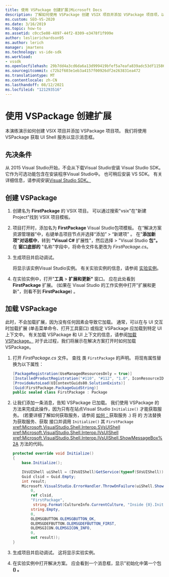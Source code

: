```yaml
---
title: 使用 VSPackage 创建扩展|Microsoft Docs
description: 了解如何使用 VSPackage 创建 VSIX 项目并添加 VSPackage 项目项，以便获取 UI Shell 服务以显示消息框。
ms.custom: SEO-VS-2020
ms.date: 3/16/2019
ms.topic: how-to
ms.assetid: c0cc5e08-4897-44f2-8309-e3478f1f999e
author: leslierichardson95
ms.author: lerich
manager: jmartens
ms.technology: vs-ide-sdk
ms.workload:
- vssdk
ms.openlocfilehash: 29b7dd4a3cd6da6a13d999419bfef5a7eafa839adc53df115860e0785d534f75
ms.sourcegitcommit: c72b2f603e1eb3a4157f00926df2e263831ea472
ms.translationtype: MT
ms.contentlocale: zh-CN
ms.lasthandoff: 08/12/2021
ms.locfileid: "121293516"
---
```

# <a name="create-an-extension-with-a-vspackage"></a>使用 VSPackage 创建扩展

本演练演示如何创建 VSIX 项目并添加 VSPackage 项目项。 我们将使用 VSPackage 获取 UI Shell 服务以显示消息框。

## <a name="prerequisites"></a>先决条件

从 2015 Visual Studio开始，不会从下载Visual Studio安装 Visual Studio SDK。 它作为可选功能包含在安装程序Visual Studio中。 也可稍后安装 VS SDK。 有关详细信息，请参阅安装[Visual Studio SDK。](../extensibility/installing-the-visual-studio-sdk.md)

## <a name="create-a-vspackage"></a>创建 VSPackage

1. 创建名为 **FirstPackage** 的 VSIX 项目。 可以通过搜索"vsix"在"新建Project"找到 VSIX 项目模板。 

2. 项目打开时，添加名为 **FirstPackage** Visual Studio包项模板。 在“解决方案资源管理器”中，右键单击项目节点并选择“添加” > “新建项”  。 在"**添加新项"对话框中**，转到 **"Visual C#** 扩展性"，然后选择  >  "Visual Studio **包"。** 在 **窗口底部的** "名称"字段中，将命令文件名更改为 *FirstPackage.cs*。

3. 生成项目并启动调试。

    将显示该实例Visual Studio实例。 有关实验实例的信息，请参阅 [实验实例](../extensibility/the-experimental-instance.md)。

4. 在实验实例中，打开"**工具**  >  **扩展和更新"** 窗口。 应在此处看到 **FirstPackage** 扩展。  (如果在 Visual Studio 的工作实例中打开"扩展和更新"，则看不到 **FirstPackage**) 。

## <a name="load-the-vspackage"></a>加载 VSPackage

此时，不会加载扩展，因为没有任何因素会导致它加载。 通常，可以在与 UI 交互时加载扩展 (单击菜单命令、打开工具窗口) 或指定 VSPackage 应加载到特定 UI 上下文中。 有关加载 VSPackage 和 UI 上下文的信息，请参阅[加载 VSPackage。](../extensibility/loading-vspackages.md) 对于此过程，我们将展示在解决方案打开时如何加载 VSPackage。

1. 打开 *FirstPackage.cs* 文件。 查找 类 `FirstPackage` 的声明。 将现有属性替换为以下属性：

    ```csharp
    [PackageRegistration(UseManagedResourcesOnly = true)]
    [InstalledProductRegistration("#110", "#112", "1.0", IconResourceID = 400)] // Info on this package for Help/About
    [ProvideAutoLoad(UIContextGuids80.SolutionExists)]
    [Guid(FirstPackage.PackageGuidString)]
    public sealed class FirstPackage : Package
    ```

2. 让我们添加一条消息，告知 VSPackage 已加载。 我们使用 VSPackage 的 方法来完成此操作，因为只有在站点Visual Studio `Initialize()` 才能获取服务。  (若要详细了解如何获取服务，请参阅 [如何：](../extensibility/how-to-get-a-service.md)获取服务 .) 将 的 方法替换为获取服务、获取 接口并调用 `Initialize()` 其 `FirstPackage` <xref:Microsoft.VisualStudio.Shell.Interop.SVsUIShell> <xref:Microsoft.VisualStudio.Shell.Interop.IVsUIShell> <xref:Microsoft.VisualStudio.Shell.Interop.IVsUIShell.ShowMessageBox%2A> 方法的代码。

    ```csharp
    protected override void Initialize()
    {
        base.Initialize();

        IVsUIShell uiShell = (IVsUIShell)GetService(typeof(SVsUIShell));
        Guid clsid = Guid.Empty;
        int result;
        Microsoft.VisualStudio.ErrorHandler.ThrowOnFailure(uiShell.ShowMessageBox(
            0,
            ref clsid,
            "FirstPackage",
             string.Format(CultureInfo.CurrentCulture, "Inside {0}.Initialize()", this.GetType().FullName),
            string.Empty,
            0,
            OLEMSGBUTTON.OLEMSGBUTTON_OK,
            OLEMSGDEFBUTTON.OLEMSGDEFBUTTON_FIRST,
            OLEMSGICON.OLEMSGICON_INFO,
            0,
            out result));
    }
    ```

3. 生成项目并启动调试。 这将显示实验实例。

4. 在实验实例中打开解决方案。 应会看到一个消息框，显示"初始化中第一个包 **() 。**
